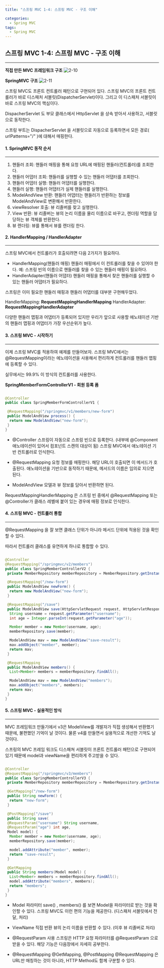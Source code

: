 ```yaml
---
title: "스프링 MVC 1-4: 스프링 MVC - 구조 이해"

categories:
  - Spring MVC
tags:
  - Spring MVC
---
```


## 스프링 MVC 1-4: 스프링 MVC - 구조 이해

---

**직접 만든 MVC 프레임워크 구조**
![2-10](https://github.com/mjh851819/mjh851819.github.io/assets/70308520/1046fa95-99d3-4804-8559-9a377da14a99)

**SpringMVC 구조**
![2-11](https://github.com/mjh851819/mjh851819.github.io/assets/70308520/c5b2663f-cff3-474c-ab5b-764e814c3452)

스프링 MVC도 프론트 컨트롤러 패턴으로 구현되어 있다.
스프링 MVC의 프론트 컨트롤러가 바로 디스패처 서블릿(DispatcherServlet)이다.
그리고 이 디스패처 서블릿이 바로 스프링 MVC의 핵심이다.

DispacherServlet 도 부모 클래스에서 HttpServlet 을 상속 받아서 사용하고, 서블릿으로 동작한다.

스프링 부트는 DispacherServlet 을 서블릿으로 자동으로 등록하면서 모든 경로( urlPatterns="/" )에 대해서 매핑한다.

#### 1. SpringMVC 동작 순서

---

1. 핸들러 조회: 핸들러 매핑을 통해 요청 URL에 매핑된 핸들러(컨트롤러)를 조회한다.
2. 핸들러 어댑터 조회: 핸들러를 실행할 수 있는 핸들러 어댑터를 조회한다.
3. 핸들러 어댑터 실행: 핸들러 어댑터를 실행한다.
4. 핸들러 실행: 핸들러 어댑터가 실제 핸들러를 실행한다.
5. ModelAndView 반환: 핸들러 어댑터는 핸들러가 반환하는 정보를 ModelAndView로 변환해서 반환한다.
6. viewResolver 호출: 뷰 리졸버를 찾고 실행한다.
7. View 반환: 뷰 리졸버는 뷰의 논리 이름을 물리 이름으로 바꾸고, 렌더링 역할을 담당하는 뷰 객체를 반환한다.
8. 뷰 렌더링: 뷰를 통해서 뷰를 렌더링 한다.

#### 2. HandlerMapping / HandlerAdapter

---

스프링 MVC에서 컨트롤러가 호출되려면 다음 2가지가 필요하다.

- HandlerMapping(핸들러 매핑)
  핸들러 매핑에서 이 컨트롤러를 찾을 수 있어야 한다.
  예: 스프링 빈의 이름으로 핸들러를 찾을 수 있는 핸들러 매핑이 필요하다.
- HandlerAdapter(핸들러 어댑터)
  핸들러 매핑을 통해서 찾은 핸들러를 실행할 수 있는 핸들러 어댑터가 필요하다.

스프링은 이미 필요한 핸들러 매핑과 핸들러 어댑터를 대부분 구현해두었다.

HandlerMapping: **RequestMappingHandlerMapping**
HandlerAdapter: **RequestMappingHandlerAdapter**

다양한 핸들러 맵핑과 어댑터가 등록되어 있지만 우리가 앞으로 사용할 에노테이션 기반의 핸들러 맵핑과 어댑터가 가장 우선순위가 높다.

#### 3. 스프링 MVC - 시작하기

---

이제 스프링 MVC를 적용하여 예제를 만들어보자.
스프링 MVC에서는 @RequestMapping이라는 에노테이션을 사용해서 편리하게 컨트롤러를 핸들러 맵핑에 등록할 수 있다.

실무에서는 99.9% 이 방식의 컨트롤러를 사용한다.

**SpringMemberFormControllerV1 - 회원 등록 폼**

```java

@Controller
public class SpringMemberFormControllerV1 {

 @RequestMapping("/springmvc/v1/members/new-form")
 public ModelAndView process() {
  return new ModelAndView("new-form");
 }
}

```

- @Controller
  스프링이 자동으로 스프링 빈으로 등록한다. (내부에 @Component 애노테이션이 있어서 컴포넌트 스캔의 대상이 됨)
  스프링 MVC에서 애노테이션 기반 컨트롤러로 인식한다.

- @RequestMapping
  요청 정보를 매핑한다. 해당 URL이 호출되면 이 메서드가 호출된다.
  애노테이션을 기반으로 동작하기 때문에, 메서드의 이름은 임의로 지으면 된다.

- ModelAndView
  모델과 뷰 정보를 담아서 반환하면 된다.

RequestMappingHandlerMapping 은 스프링 빈 중에서 @RequestMapping 또는 @Controller가 클래스 레벨에 붙어 있는 경우에 매핑 정보로 인식한다.

#### 4. 스프링 MVC - 컨트롤러 통합

---

@RequestMapping 을 잘 보면 클래스 단위가 아니라 메서드 단위에 적용된 것을 확인할 수 있다.

따라서 컨트롤러 클래스를 유연하게 하나로 통합할 수 있다.

```java

@Controller
@RequestMapping("/springmvc/v2/members")
public class SpringMemberControllerV2 {
 private MemberRepository memberRepository = MemberRepository.getInstance();

 @RequestMapping("/new-form")
 public ModelAndView newForm() {
  return new ModelAndView("new-form");
 }

 @RequestMapping("/save")
 public ModelAndView save(HttpServletRequest request, HttpServletResponse response) {
  String username = request.getParameter("username");
  int age = Integer.parseInt(request.getParameter("age"));

  Member member = new Member(username, age);
  memberRepository.save(member);

  ModelAndView mav = new ModelAndView("save-result");
  mav.addObject("member", member);
  return mav;
 }

 @RequestMapping
 public ModelAndView members() {
  List<Member> members = memberRepository.findAll();

  ModelAndView mav = new ModelAndView("members");
  mav.addObject("members", members);
  return mav;
 }
}

```

#### 5. 스프링 MVC - 실용적인 방식

---

MVC 프레임워크 만들기에서 v3은 ModelView를 개발자가 직접 생성해서 반환했기 때문에, 불편했던 기억이 날 것이다. 물론 v4를 만들면서 실용적으로 개선한 기억도 날 것이다.

스프링의 MVC 프레임 워크도 디스패쳐 서블릿이 프론트 컨트롤러 패턴으로 구현되어 있기 때문에 model과 viewName을 편리하게 주고받을 수 있다.

```java

@Controller
@RequestMapping("/springmvc/v3/members")
public class SpringMemberControllerV3 {
 private MemberRepository memberRepository = MemberRepository.getInstance();

 @GetMapping("/new-form")
 public String newForm() {
  return "new-form";
 }

 @PostMapping("/save")
 public String save(
 @RequestParam("username") String username,
 @RequestParam("age") int age,
 Model model) {
  Member member = new Member(username, age);
  memberRepository.save(member);

  model.addAttribute("member", member);
  return "save-result";
 }

 @GetMapping
 public String members(Model model) {
  List<Member> members = memberRepository.findAll();
  model.addAttribute("members", members);
  return "members";
 }
}

```

- Model 파라미터
  save() , members() 를 보면 Model을 파라미터로 받는 것을 확인할 수 있다. 스프링 MVC도 이런 편의 기능을 제공한다. (디스패처 서블릿에서 전달, 처리)

- ViewName 직접 반환
  뷰의 논리 이름을 반환할 수 있다. (이후 뷰 리졸버로 처리)

- @RequestParam 사용
  스프링은 HTTP 요청 파라미터를 @RequestParam 으로 받을 수 있다.
  해당 기능은 다음장에서 자세히 공부한다.

- @RequestMapping @GetMapping, @PostMapping
  @RequestMapping 은 URL만 매칭하는 것이 아니라, HTTP Method도 함께 구분할 수 있다.
